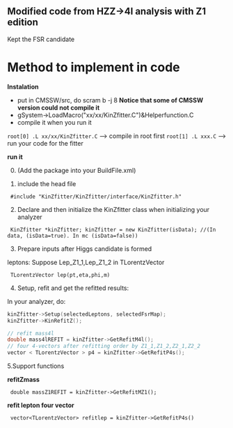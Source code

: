 ## Modified code from HZZ->4l analysis with Z1 edition
 
 Kept the FSR candidate 

# Method to implement in code
  
  **Instalation**
  - put in CMSSW/src, do scram b -j 8 **Notice that some of CMSSW version could not compile it**
  - gSystem->LoadMacro("xx/xx/KinZfitter.C")&Helperfunction.C
  - compile it when you run it 

  ``` root[0] .L xx/xx/KinZfitter.C ``` --> compile in root first
  ``` root[1] .L xxx.C ``` --> run your code for the fitter


  **run it**

  0. (Add the package into your BuildFile.xml)
  
  1. include the head file  

  ``` #include "KinZfitter/KinZfitter/interface/KinZfitter.h"```
  
  2. Declare and then initialize the KinZfitter class when initializing your analyzer 

  ``` KinZfitter *kinZfitter; kinZfitter = new KinZfitter(isData); //(In data, (isData=true). In mc (isData=false))```

  3. Prepare inputs after Higgs candidate is formed

  leptons: Suppose Lep_Z1_1,Lep_Z1_2 in TLorentzVector

  ``` TLorentzVector lep(pt,eta,phi,m)```

  4. Setup, refit and get the refitted results:

  In your analyzer, do:

  ```cpp
  kinZfitter->Setup(selectedLeptons, selectedFsrMap);
  kinZfitter->KinRefitZ();
  
  // refit mass4l
  double mass4lREFIT = kinZfitter->GetRefitM4l();
  // four 4-vectors after refitting order by Z1_1,Z1_2,Z2_1,Z2_2
  vector < TLorentzVector > p4 = kinZfitter->GetRefitP4s(); 
  ```

  5.Support functions
  
  **refitZmass**

  ``` double massZ1REFIT = kinZfitter->GetRefitMZ1();```

  **refit lepton four vector**

  ``` vector<TLorentzVector> refitlep = kinZfitter->GetRefitP4s()```
